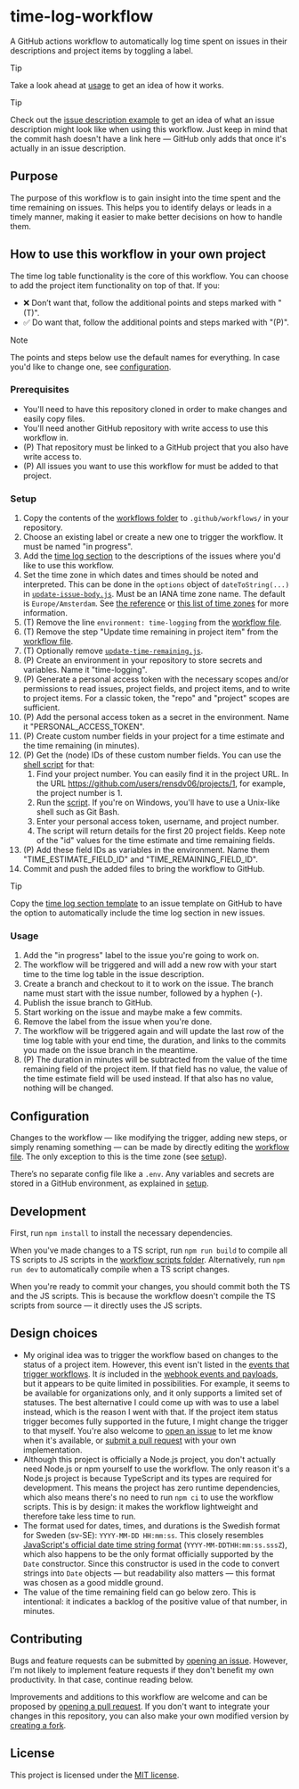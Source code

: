 # time-log-workflow

A GitHub actions workflow to automatically log time spent on issues in their descriptions and project items by toggling a label.

> [!TIP]
> Take a look ahead at [usage](#usage) to get an idea of how it works.

> [!TIP]
> Check out the [issue description example](issue-descriptions/issue-description-example.md) to get an idea of what an issue description might look like when using this workflow. Just keep in mind that the commit hash doesn't have a link here — GitHub only adds that once it's actually in an issue description.

## Purpose

The purpose of this workflow is to gain insight into the time spent and the time remaining on issues. This helps you to identify delays or leads in a timely manner, making it easier to make better decisions on how to handle them.

## How to use this workflow in your own project

The time log table functionality is the core of this workflow. You can choose to add the project item functionality on top of that. If you:

- ❌ Don’t want that, follow the additional points and steps marked with "(T)".
- ✅ Do want that, follow the additional points and steps marked with "(P)".

> [!NOTE]
> The points and steps below use the default names for everything. In case you'd like to change one, see [configuration](#configuration).

### Prerequisites

- You'll need to have this repository cloned in order to make changes and easily copy files.
- You'll need another GitHub repository with write access to use this workflow in.
- (P) That repository must be linked to a GitHub project that you also have write access to.
- (P) All issues you want to use this workflow for must be added to that project.

### Setup

1. Copy the contents of the [workflows folder](.github/workflows/) to `.github/workflows/` in your repository.
2. Choose an existing label or create a new one to trigger the workflow. It must be named "in progress".
3. Add the [time log section](issue-descriptions/time-log-section-template.md) to the descriptions of the issues where you'd like to use this workflow.
4. Set the time zone in which dates and times should be noted and interpreted. This can be done in the `options` object of `dateToString(...)` in [`update-issue-body.js`](.github/workflows/scripts/time-logging/update-issue-body.js). Must be an IANA time zone name. The default is `Europe/Amsterdam`. See [the reference](https://developer.mozilla.org/en-US/docs/Web/JavaScript/Reference/Global_Objects/Intl/DateTimeFormat/DateTimeFormat#timezone) or [this list of time zones](https://data.iana.org/time-zones/tzdb-2021a/zone1970.tab) for more information.
5. (T) Remove the line `environment: time-logging` from the [workflow file](.github/workflows/time-logging.yml).
6. (T) Remove the step "Update time remaining in project item" from the [workflow file](.github/workflows/time-logging.yml).
7. (T) Optionally remove [`update-time-remaining.js`](.github/workflows/scripts/time-logging/update-time-remaining.js).
8. (P) Create an environment in your repository to store secrets and variables. Name it "time-logging".
9. (P) Generate a personal access token with the necessary scopes and/or permissions to read issues, project fields, and project items, and to write to project items. For a classic token, the "repo" and "project" scopes are sufficient.
10. (P) Add the personal access token as a secret in the environment. Name it "PERSONAL_ACCESS_TOKEN".
11. (P) Create custom number fields in your project for a time estimate and the time remaining (in minutes).
12. (P) Get the (node) IDs of these custom number fields. You can use the [shell script](scripts/get-project-fields.sh) for that:
    1. Find your project number. You can easily find it in the project URL. In the URL <https://github.com/users/rensdv06/projects/1>, for example, the project number is 1.
    2. Run the [script](scripts/get-project-fields.sh). If you're on Windows, you'll have to use a Unix-like shell such as Git Bash.
    3. Enter your personal access token, username, and project number.
    4. The script will return details for the first 20 project fields. Keep note of the "id" values for the time estimate and time remaining fields.
13. (P) Add these field IDs as variables in the environment. Name them "TIME_ESTIMATE_FIELD_ID" and "TIME_REMAINING_FIELD_ID".
14. Commit and push the added files to bring the workflow to GitHub.

> [!TIP]
> Copy the [time log section template](issue-descriptions/time-log-section-template.md) to an issue template on GitHub to have the option to automatically include the time log section in new issues.

### Usage

1. Add the "in progress" label to the issue you're going to work on.
2. The workflow will be triggered and will add a new row with your start time to the time log table in the issue description.
3. Create a branch and checkout to it to work on the issue. The branch name must start with the issue number, followed by a hyphen (-).
4. Publish the issue branch to GitHub.
5. Start working on the issue and maybe make a few commits.
6. Remove the label from the issue when you're done.
7. The workflow will be triggered again and will update the last row of the time log table with your end time, the duration, and links to the commits you made on the issue branch in the meantime.
8. (P) The duration in minutes will be subtracted from the value of the time remaining field of the project item. If that field has no value, the value of the time estimate field will be used instead. If that also has no value, nothing will be changed.

## Configuration

Changes to the workflow — like modifying the trigger, adding new steps, or simply renaming something — can be made by directly editing the [workflow file](.github/workflows/time-logging.yml). The only exception to this is the time zone (see [setup](#setup)).

There’s no separate config file like a `.env`. Any variables and secrets are stored in a GitHub environment, as explained in [setup](#setup).

## Development

First, run `npm install` to install the necessary dependencies.

When you've made changes to a TS script, run `npm run build` to compile all TS scripts to JS scripts in the [workflow scripts folder](.github/workflows/scripts/time-logging/). Alternatively, run `npm run dev` to automatically compile when a TS script changes.

When you're ready to commit your changes, you should commit both the TS and the JS scripts. This is because the workflow doesn't compile the TS scripts from source — it directly uses the JS scripts.

## Design choices

- My original idea was to trigger the workflow based on changes to the status of a project item. However, this event isn't listed in the [events that trigger workflows](https://docs.github.com/en/actions/reference/events-that-trigger-workflows). It _is_ included in the [webhook events and payloads](https://docs.github.com/en/webhooks/webhook-events-and-payloads#projects_v2_status_update), but it appears to be quite limited in possibilities. For example, it seems to be available for organizations only, and it only supports a limited set of statuses. The best alternative I could come up with was to use a label instead, which is the reason I went with that. If the project item status trigger becomes fully supported in the future, I might change the trigger to that myself. You're also welcome to [open an issue](https://github.com/rensdv06/time-log-workflow/issues/new) to let me know when it's available, or [submit a pull request](https://github.com/rensdv06/time-log-workflow/compare) with your own implementation.
- Although this project is officially a Node.js project, you don't actually need Node.js or npm yourself to use the workflow. The only reason it's a Node.js project is because TypeScript and its types are required for development. This means the project has zero runtime dependencies, which also means there's no need to run `npm ci` to use the workflow scripts. This is by design: it makes the workflow lightweight and therefore take less time to run.
- The format used for dates, times, and durations is the Swedish format for Sweden (sv-SE): `YYYY-MM-DD HH:mm:ss`. This closely resembles [JavaScript's official date time string format](https://developer.mozilla.org/en-US/docs/Web/JavaScript/Reference/Global_Objects/Date#date_time_string_format) (`YYYY-MM-DDTHH:mm:ss.sssZ`), which also happens to be the only format officially supported by the `Date` constructor. Since this constructor is used in the code to convert strings into `Date` objects — but readability also matters — this format was chosen as a good middle ground.
- The value of the time remaining field can go below zero. This is intentional: it indicates a backlog of the positive value of that number, in minutes.

## Contributing

Bugs and feature requests can be submitted by [opening an issue](https://github.com/rensdv06/time-log-workflow/issues/new). However, I'm not likely to implement feature requests if they don't benefit my own productivity. In that case, continue reading below.

Improvements and additions to this workflow are welcome and can be proposed by [opening a pull request](https://github.com/rensdv06/time-log-workflow/compare). If you don't want to integrate your changes in this repository, you can also make your own modified version by [creating a fork](https://github.com/rensdv06/time-log-workflow/fork).

## License

This project is licensed under the [MIT license](LICENSE.md).
